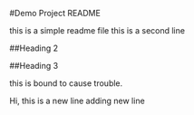 #Demo Project README

this is a simple readme file
this is a second line

##Heading 2

##Heading 3

this is bound to cause trouble.

Hi, this is a new line
adding new line
